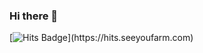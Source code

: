 ### Hi there 👋

[![Hits Badge](https://hits.seeyoufarm.com/api/count/incr/badge.svg?url=(https://github.com/gaeun7)&count_bg=%2379C83D&title_bg=%23555555&icon=&icon_color=%23E7E7E7&title=hits&edge_flat=false)](https://hits.seeyoufarm.com)
